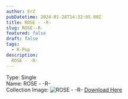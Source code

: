 ```yaml
---
author: ErZ
pubDatetime: 2024-01-28T14:32:05.00Z
title: ROSE - -R-
slug: ROSE--R-
featured: false
draft: false
tags:
  - K-Pop
description:
  ROSE - -R-
---
```

Type: Single<br>
Name: ROSE - -R-<br>
Collection Image: ![ROSE - -R-](https://ucarecdn.com/434fb086-0bc4-4d9a-a171-b82b1cacdfb0/-/preview/300x300/-/quality/smart_retina/-/format/auto/)
[Download Here](https://cuty.io/ROSERSingle)